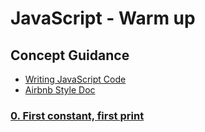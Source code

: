 # JavaScript - Warm up
## Concept Guidance
* [Writing JavaScript Code](https://developer.mozilla.org/en-US/docs/Learn/Getting_started_with_the_web/JavaScript_basics)
* [Airbnb Style Doc](https://github.com/airbnb/javascript)
### [0. First constant, first print](./0-javascript_is_amazing.js)

